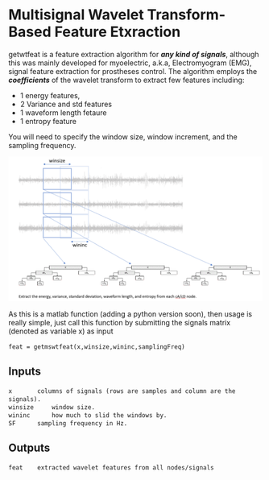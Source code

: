 Multisignal Wavelet Transform-Based Feature Etxraction
======================================================
getwtfeat is a feature extraction algorithm for ***any kind of signals***, although this was mainly developed for myoelectric, a.k.a, Electromyogram (EMG), signal feature extraction for prostheses control. The algorithm employs the ***coefficients*** of the wavelet transform to extract few features including:

* 1 energy features,
* 2 Variance and std features
* 1 waveform length fetaure
* 1 entropy feature 

You will need to specify the window size, window increment, and the sampling frequency. 

![Alt text](waveletTransform.png?raw=true "getmswtfeat")

As this is a matlab function (adding a python version soon), then usage is really simple, just call this function by submitting the signals matrix (denoted as variable x) as input

	feat = getmswtfeat(x,winsize,wininc,samplingFreq)

## Inputs
	x 		columns of signals (rows are samples and column are the signals).
	winsize 	window size.
	wininc		how much to slid the windows by.
	SF		sampling frequency in Hz.

## Outputs
	feat	extracted wavelet features from all nodes/signals
